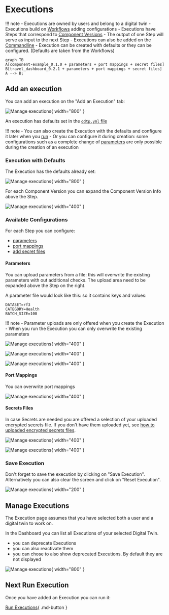 # Executions

!!! note
    - Executions are owned by users and belong to a digital twin
    - Executions build on [Workflows](workflows.md) adding configurations
    - Executions have Steps that correspond to [Component Versions](component-versions.md)
    - The output of one Step will serve as input to the next Step
    - Executions can also be added on the [Commandline](command-line.md#executions)
    - Execution can be created with defaults or they  can be configured. (Defaults are taken from the Workflows)

``` mermaid
graph TB
A[component-example_0.1.0 + parameters + port mappings + secret files]
B[travel_dashboard_0.2.1 + parameters + port mappings + secret files]
A --> B;
```

## Add an execution

You can add an execution on the "Add an Execution" tab:

![Manage executions](../static/tutorials/executions/add-execution.png){ width="800" }

An execution has defaults set in the [`odtp.yml` file](../components/odtp-yml.md)

!!! note
    - You can also create the Execution with the defaults and configure it later when you [run](run-executions.md)
    - Or you can configure it during creation: some configurations such as a complete change of [parameters](#parameters) are only possible during the creation of an execution

### Execution with Defaults

The Execution has the defaults already set:

![Manage executions](../static/tutorials/executions/add-execution-details.png){ width="800" }

For each Component Version you can expand the Component Version Info above the Step.

![Manage executions](../static/tutorials/executions/component-version-info.png){ width="400" }

### Available Configurations

For each Step you can configure:

- [parameters](#parameters)
- [port mappings](#port-mappings)
- [add secret files](#secrets-files)

#### Parameters

You can upload parameters from a file: this will overwrite the existing parameters with out additional checks. The upload area need to be expanded above the Step on the right.

A parameter file would look like this: so it contains keys and values:

```
DATASET=rf3
CATEGORY=Health
BATCH_SIZE=100
```

!!! note
    - Parameter uploads are only offered when you create the Execution
    - When you run the Execution you can only overwrite the existing parameters

![Manage executions](../static/tutorials/executions/overwrite-parameters-from-file.png){ width="400" }

![Manage executions](../static/tutorials/executions/parameter-file-upload.png){ width="400" }

![Manage executions](../static/tutorials/executions/uploaded-parameters.png){ width="400" }

#### Port Mappings

You can overwrite port mappings

![Manage executions](../static/tutorials/executions/adapt-port-mapping.png){ width="400" }

#### Secrets Files

In case Secrets are needed you are offered a selection of your uploaded encrypted secrets file. If you don't have them uploaded yet, see [how to uploaded encrypted secrets files](users.md#upload-secrets).

![Manage executions](../static/tutorials/executions/select-secrets-file.png){ width="400" }

![Manage executions](../static/tutorials/executions/select-secrets-file-options.png){ width="400" }

### Save Execution

Don't forget to save the execution by clicking on "Save Execution". Alternatively you can also clear the screen and click on "Reset Execution".

![Manage executions](../static/tutorials/executions/save-or-reset-execution.png){ width="200" }

## Manage Executions

The Execution page assumes that you have selected both a user and a digital twin to work on.

In the Dashboard you can list all Executions of your selected Digital Twin.

* you can deprecate Executions
* you can also reactivate them
* you can chose to also show deprecated Executions. By default they are not displayed

![Manage executions](../static/tutorials/executions/manage-executions.png){ width="800" }

## Next Run Execution

Once you have added an Execution you can run it:

[Run Executions](run-executions.md){ .md-button }
